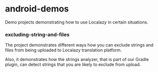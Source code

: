 # android-demos

Demo projects demonstrating how to use Localazy in certain situations. 


### excluding-string-and-files

The project demonstrates different ways how you can exclude strings and files from being uploaded to Localazy translation platform. 

Also, it demonstrates how the strings analyzer, that is part of our Gradle plugin, can detect strings that you are likely to exclude from upload.
